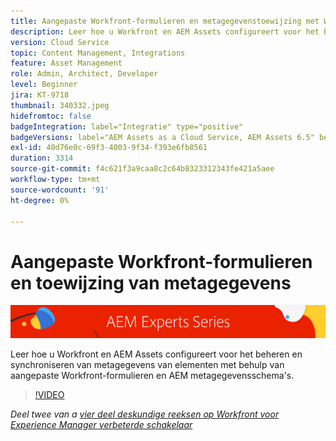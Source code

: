 ```yaml
---
title: Aangepaste Workfront-formulieren en metagegevenstoewijzing met Workfront voor AEM verbeterde connector
description: Leer hoe u Workfront en AEM Assets configureert voor het beheren en synchroniseren van metagegevens van elementen met behulp van aangepaste Workfront-formulieren en AEM metagegevensschema's.
version: Cloud Service
topic: Content Management, Integrations
feature: Asset Management
role: Admin, Architect, Developer
level: Beginner
jira: KT-9718
thumbnail: 340332.jpeg
hidefromtoc: false
badgeIntegration: label="Integratie" type="positive"
badgeVersions: label="AEM Assets as a Cloud Service, AEM Assets 6.5" before-title="false"
exl-id: 40d76e0c-69f3-4003-9f34-f393e6fb8561
duration: 3314
source-git-commit: f4c621f3a9caa8c2c64b8323312343fe421a5aee
workflow-type: tm+mt
source-wordcount: '91'
ht-degree: 0%

---
```


# Aangepaste Workfront-formulieren en toewijzing van metagegevens

![ AEM de Reeks van Deskundigen ](./assets/banner.png)

Leer hoe u Workfront en AEM Assets configureert voor het beheren en synchroniseren van metagegevens van elementen met behulp van aangepaste Workfront-formulieren en AEM metagegevensschema&#39;s.

>[!VIDEO](https://video.tv.adobe.com/v/340332?quality=12&learn=on)

_Deel twee van a [ vier deel deskundige reeksen op Workfront voor Experience Manager verbeterde schakelaar](./overview.md)_
